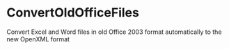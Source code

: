 # ConvertOldOfficeFiles
Convert Excel and Word files in old Office 2003 format automatically to the new OpenXML format
